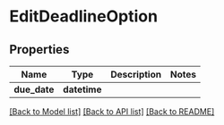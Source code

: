 # EditDeadlineOption

## Properties
Name | Type | Description | Notes
------------ | ------------- | ------------- | -------------
**due_date** | **datetime** |  | 

[[Back to Model list]](../README.md#documentation-for-models) [[Back to API list]](../README.md#documentation-for-api-endpoints) [[Back to README]](../README.md)


